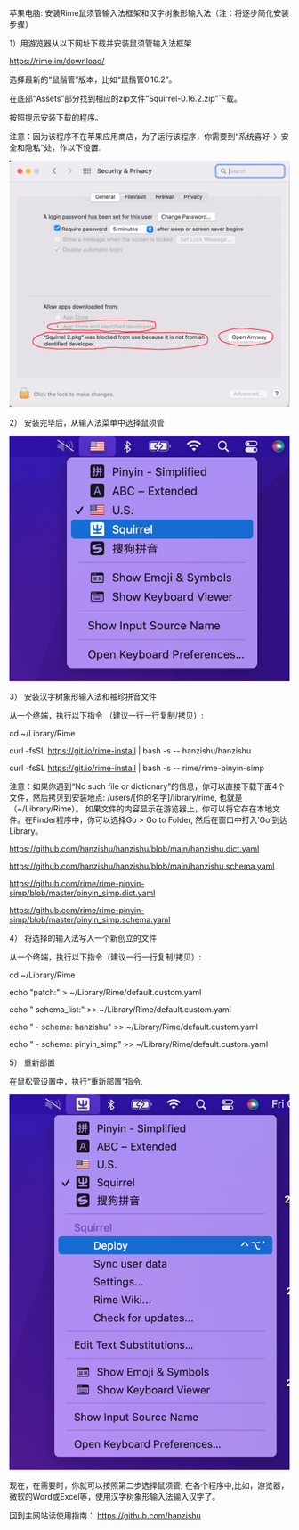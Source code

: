 ﻿
苹果电脑: 安装Rime鼠须管输入法框架和汉字树象形输入法（注：将逐步简化安装步骤）


1）用游览器从以下网址下载并安装鼠须管输入法框架 

https://rime.im/download/

选择最新的“鼠鬚管”版本，比如“鼠鬚管0.16.2”。

在底部“Assets”部分找到相应的zip文件“Squirrel-0.16.2.zip”下载。

按照提示安装下载的程序。
                       
注意：因为该程序不在苹果应用商店，为了运行该程序，你需要到“系统喜好-〉安全和隐私”处，作以下设置.

![alt text](https://github.com/hanzishu/hanzishu/blob/main/privacy.png)
       
                       
2） 安装完毕后，从输入法菜单中选择鼠须管 

![alt text](https://github.com/hanzishu/hanzishu/blob/main/choosesquirrel.png)
                      
3） 安装汉字树象形输入法和袖珍拼音文件

从一个终端，执行以下指令 （建议一行一行复制/拷贝）:

cd ~/Library/Rime

curl -fsSL https://git.io/rime-install | bash -s -- hanzishu/hanzishu

curl -fsSL https://git.io/rime-install | bash -s -- rime/rime-pinyin-simp

注意：如果你遇到“No such file or dictionary”的信息，你可以直接下载下面4个文件，然后拷贝到安装地点: /users/[你的名字]/library/rime, 也就是 （~/Library/Rime）。 如果文件的内容显示在游览器上，你可以将它存在本地文件。在Finder程序中，你可以选择Go > Go to Folder, 然后在窗口中打入‘Go’到达Library。

https://github.com/hanzishu/hanzishu/blob/main/hanzishu.dict.yaml

https://github.com/hanzishu/hanzishu/blob/main/hanzishu.schema.yaml

https://github.com/rime/rime-pinyin-simp/blob/master/pinyin_simp.dict.yaml

https://github.com/rime/rime-pinyin-simp/blob/master/pinyin_simp.schema.yaml

4） 将选择的输入法写入一个新创立的文件	

从一个终端，执行以下指令（建议一行一行复制/拷贝）:

cd ~/Library/Rime

echo "patch:" > ~/Library/Rime/default.custom.yaml

echo " schema_list:" >> ~/Library/Rime/default.custom.yaml

echo " - schema: hanzishu" >> ~/Library/Rime/default.custom.yaml

echo " - schema: pinyin_simp" >> ~/Library/Rime/default.custom.yaml
      

5） 重新部置

在鼠松管设置中，执行“重新部置”指令.

![alt text](https://github.com/hanzishu/hanzishu/blob/main/deploymenu.png)
                           
现在，在需要时，你就可以按照第二步选择鼠须管, 在各个程序中,比如，游览器，微软的Word或Excel等，使用汉字树象形输入法输入汉字了。

回到主网站读使用指南： https://github.com/hanzishu



